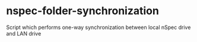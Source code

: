 # nspec-folder-synchronization
Script which performs one-way synchronization between local nSpec drive and LAN drive
